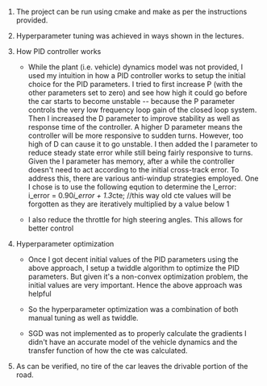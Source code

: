 1. The project can be run using cmake and make as per the instructions provided.

2. Hyperparameter tuning was achieved in ways shown in the lectures.

3. How PID controller works
	- While the plant (i.e. vehicle) dynamics model was not provided, I used my intuition in how a PID controller works to setup the initial choice for the 	PID parameters. I tried to first increase P (with the other parameters set to zero) and see how high it could go before the car starts to become
	unstable -- because the P parameter controls the very low frequency loop gain of the closed loop system. Then I increased the D parameter to improve 
	stability as well as response time of the controller. A higher D parameter means the controller will be more responsive to sudden turns. However, too 
	high of D can cause it to go unstable. I then added the I parameter to reduce steady state error while still being fairly responsive to turns. Given the 
	I parameter has memory, after a while the controller doesn't need to act according to the initial cross-track error. To address this, there are various 	anti-windup strategies employed. One I chose is to use the following eqution to determine the I_error:
	i_error = 0.90*i_error + 1.3*cte; //this way old cte values will be forgotten as they are iteratively multiplied by a value below 1

	- I also reduce the throttle for high steering angles. This allows for better control


4. Hyperparameter optimization	
	- Once I got decent initial values of the PID parameters using the above approach, I setup a twiddle algorithm to optimize the PID parameters. But given 
	it's a non-convex optimization problem, the	initial values are very important. Hence the above approach was helpful

	- So the hyperparameter optimization was a combination of both manual tuning as well as twiddle.

	- SGD was not implemented as to properly calculate the gradients I didn't have an accurate model of the vehicle dynamics and the transfer function of how 
	the cte was calculated.


5. As can be verified, no tire of the car leaves the drivable portion of the road.


